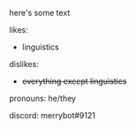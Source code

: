 here's some text

likes:
- linguistics

dislikes:
- ~~everything except linguistics~~

pronouns: he/they

discord: merrybot#9121
